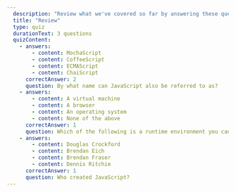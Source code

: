 ```yaml
---
  description: "Review what we've covered so far by answering these questions"
  title: "Review"
  type: quiz
  durationText: 3 questions
  quizContent: 
    - answers: 
        - content: MochaScript
        - content: CoffeeScript
        - content: ECMAScript
        - content: ChaiScript
      correctAnswer: 2
      question: By what name can JavaScript also be referred to as?
    - answers: 
        - content: A virtual machine
        - content: A browser
        - content: An operating system 
        - content: None of the above
      correctAnswer: 1
      question: Which of the following is a runtime environment you can use to execute JavaScript? 
    - answers: 
        - content: Douglas Crockford
        - content: Brendan Eich
        - content: Brendan Fraser
        - content: Dennis Ritchie
      correctAnswer: 1
      question: Who created JavaScript?
---
```


